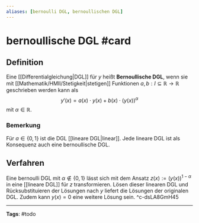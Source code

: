 ```yaml
---
aliases: [bernoulli DGL, bernoullischen DGL]
---
```


# bernoullische DGL #card
## Definition
Eine [[Differentialgleichung|DGL]] für $y$ heißt **Bernoullische DGL**, wenn sie mit [[Mathematik/HMII/Stetigkeit|stetigen]] Funktionen $a,b: I \subseteq \mathbb{R} \to \mathbb{R}$ geschrieben werden kann als
$$
y'(x) = a(x) \cdot y(x) + b(x) \cdot (y(x))^{\alpha}
$$
mit $\alpha \in \mathbb{R}$.

### Bemerkung
Für $a \in \{0,1\}$ ist die DGL [[lineare DGL|linear]]. Jede lineare DGL ist als Konsequenz auch eine bernoullische DGL.

## Verfahren
Eine bernoulli DGL mit $\alpha \notin \{0,1\}$ lässt sich mit dem Ansatz $z(x) := (y(x))^{1-\alpha}$ in eine [[lineare DGL]] für $z$ transformieren. Lösen dieser linearen DGL und Rücksubstituieren der Lösungen nach $y$ liefert die Lösungen der originalen DGL. Zudem kann $y(x) = 0$ eine weitere Lösung sein.
^c-dsLA8GmH45

---
**Tags**: #todo 